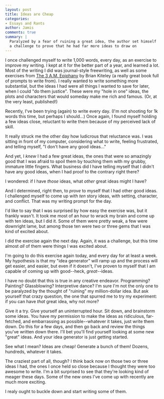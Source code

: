 ```yaml
---
layout: post
title: Ideas are Cheap
categories:
- Essays and Rants
author: Jamis
comments: true
summary: |
  Paralyzed by a fear of ruining a great idea, the author set himself
  a challenge to prove that he had far more ideas to draw on
---
```


I once challenged myself to write 1,000 words, every day, as an exercise to improve my writing. I kept at it for the better part of a year, and learned a lot. Most of the writing I did was journal-style freewriting, as well as some exercises from [The 3 A.M. Epiphany](http://www.amazon.com/The-A-M-Epiphany-Exercises-Transform/dp/1582973512) by Brian Kiteley (a really great book full of prompts to write from). I really wanted to write something more substantial, but the ideas I had were all things I wanted to save for later, when I could "do them justice". These were my "hole in one" ideas, the plots and characters that would someday make me rich and famous. (Or, at the very least, published!)

Recently, I've been trying (again) to write every day. (I'm not shooting for 1k words this time, but perhaps I should...) Once again, I found myself holding a few ideas close, reluctant to write them because of my perceived lack of skill.

It really struck me the other day how ludicrous that reluctance was. I was sitting in front of my computer, considering what to write, feeling frustrated, and telling myself, "I don't have any good ideas..."

And yet, I _knew_ I had a few great ideas, the ones that were so amazingly good that I was afraid to spoil them by touching them with my grubby, immature little fingers. What business did I have telling myself that I didn't have any good ideas, when I had proof to the contrary right there?

I wondered: if I have _those_ ideas, what _other_ great ideas might I have?

And I determined, right then, to _prove_ to myself that I had other good ideas. I challenged myself to come up with _ten_ story ideas, with setting, character, and conflict. That was my writing prompt for the day.

I'd like to say that I was surprised by how easy the exercise was, but it frankly wasn't. It took me most of an hour to wrack my brain and come up with ten ideas, but I did it. Some of them were pretty weak, a few were downright lame, but among those ten were two or three gems that I was kind of excited about.

I did the exercise again the next day. Again, it was a challenge, but this time almost _all_ of them were things I was excited about.

I'm going to do this exercise again today, and every day for at least a week. My hypothesis is that my "idea generator" will ramp up and the process will get easier, and easier, but even if it doesn't, I've proven to myself that I am capable of coming up with good--heck, _great_--ideas.

I have no doubt that this is true in any creative endeavor. Programming? Painting? Glassblowing? Interpretive dance? I'm sure I'm not the only one to be paralyzed by the thought of "ruining" my million-dollar idea. But ask yourself that crazy question, the one that spurred me to try my experiment: if you can have _that_ great idea, why not more?

Give it a try. Give yourself an uninterrupted hour. Sit down, and brainstorm some ideas. You have my permission to make the ideas as ridiculous, far-fetched, and embarrassing as possible--whatever it takes, just write them down. Do this for a few days, and then go back and review the things you've written down there. I'll bet you'll find yourself looking at some new "great" ideas. And your idea generator is just getting started.

See what I mean? Ideas are cheap! Generate a bunch of them! Dozens, hundreds, whatever it takes.

The craziest part of all, though? I think back now on those two or three ideas I had, the ones I once held so close because I thought they were too awesome to write. I'm a bit surprised to see that they're looking kind of meager these days. Some of the new ones I've come up with recently are much more exciting.

I realy ought to buckle down and start writing some of them.
